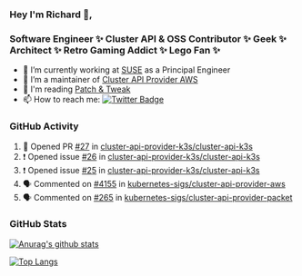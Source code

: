 ### Hey I'm Richard 👋, 

<h3 align="left">Software Engineer ✨ Cluster API & OSS Contributor ✨ Geek ✨ Architect ✨ Retro Gaming Addict ✨ Lego Fan ✨</h3>

- 🔭 I’m currently working at [SUSE](https://www.suse.com/) as a Principal Engineer
- 👯 I’m a maintainer of [Cluster API Provider AWS](https://github.com/kubernetes-sigs/cluster-api-provider-aws)
- 💬 I'm reading [Patch & Tweak](https://bjooks.com/products/patch-tweak-exploring-modular-synthesis)
- 📫 How to reach me: [![Twitter Badge](https://img.shields.io/badge/-@fruit_case-00acee?style=flat&logo=Twitter&logoColor=white)](https://twitter.com/intent/follow?screen_name=fruit_case "Follow on Twitter")

### GitHub Activity 

<!--START_SECTION:activity-->
1. 💪 Opened PR [#27](https://github.com/cluster-api-provider-k3s/cluster-api-k3s/pull/27) in [cluster-api-provider-k3s/cluster-api-k3s](https://github.com/cluster-api-provider-k3s/cluster-api-k3s)
2. ❗️ Opened issue [#26](https://github.com/cluster-api-provider-k3s/cluster-api-k3s/issues/26) in [cluster-api-provider-k3s/cluster-api-k3s](https://github.com/cluster-api-provider-k3s/cluster-api-k3s)
3. ❗️ Opened issue [#25](https://github.com/cluster-api-provider-k3s/cluster-api-k3s/issues/25) in [cluster-api-provider-k3s/cluster-api-k3s](https://github.com/cluster-api-provider-k3s/cluster-api-k3s)
4. 🗣 Commented on [#4155](https://github.com/kubernetes-sigs/cluster-api-provider-aws/issues/4155) in [kubernetes-sigs/cluster-api-provider-aws](https://github.com/kubernetes-sigs/cluster-api-provider-aws)
5. 🗣 Commented on [#265](https://github.com/kubernetes-sigs/cluster-api-provider-packet/issues/265) in [kubernetes-sigs/cluster-api-provider-packet](https://github.com/kubernetes-sigs/cluster-api-provider-packet)
<!--END_SECTION:activity-->

### GitHub Stats

[![Anurag's github stats](https://github-readme-stats.vercel.app/api?username=richardcase&count_private=true&show_icons=true)](https://github.com/anuraghazra/github-readme-stats)

[![Top Langs](https://github-readme-stats.vercel.app/api/top-langs/?username=richardcase&hide=html&layout=compact)](https://github.com/anuraghazra/github-readme-stats)
